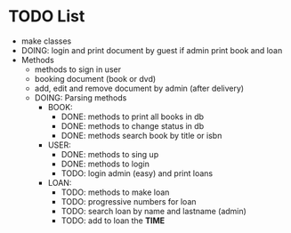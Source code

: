 # TODO List

- make classes
- DOING: login and print document by guest if admin print book and loan
- Methods
  - methods to sign in user
  - booking document (book or dvd)
  - add, edit and remove document by admin (after delivery)
  - DOING: Parsing methods
    - BOOK:
      - DONE: methods to print all books in db
      - DONE: methods to change status in db
      - DONE: methods search book by title or isbn
    - USER:
      - DONE: methods to sing up
      - DONE: methods to login
      - TODO: login admin (easy) and print loans
    - LOAN:
      - TODO: methods to make loan
      - TODO: progressive numbers for loan
      - TODO: search loan by name and lastname (admin)
      - TODO: add to loan the **TIME**
